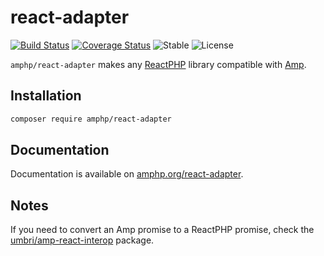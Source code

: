 # react-adapter

[![Build Status](https://img.shields.io/travis/amphp/react-adapter/master.svg?style=flat-square)](https://travis-ci.org/amphp/react-adapter)
[![Coverage Status](https://img.shields.io/coveralls/amphp/react-adapter/master.svg?style=flat-square)](https://coveralls.io/github/amphp/react-adapter?branch=master)
![Stable](https://img.shields.io/badge/v1-stable-green.svg?style=flat-square)
![License](https://img.shields.io/badge/license-MIT-blue.svg?style=flat-square)

`amphp/react-adapter` makes any [ReactPHP](https://reactphp.org/) library compatible with [Amp](https://github.com/amphp/amp).

## Installation

```bash
composer require amphp/react-adapter
```

## Documentation

Documentation is available on [amphp.org/react-adapter](https://amphp.org/react-adapter/).

## Notes

If you need to convert an Amp promise to a ReactPHP promise, check the [umbri/amp-react-interop](https://github.com/umbri/amp-react-interop) package.
